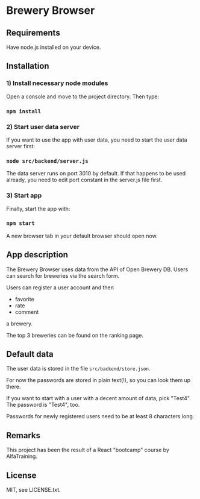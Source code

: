 # Brewery Browser

## Requirements

Have node.js installed on your device.

## Installation

### 1) Install necessary node modules

Open a console and move to the project directory. Then type:

### `npm install`

### 2) Start user data server

If you want to use the app with user data, you need to start the user data server first:

### `node src/backend/server.js`

The data server runs on port 3010 by default. If that happens to be used already, you need to edit port constant in the server.js file first.

### 3) Start app

Finally, start the app with:

### `npm start`

A new browser tab in your default browser should open now.

## App description

The Brewery Browser uses data from the API of Open Brewery DB.
Users can search for breweries via the search form.

Users can register a user account and then

- favorite
- rate
- comment

a brewery.

The top 3 breweries can be found on the ranking page.

## Default data

The user data is stored in the file `src/backend/store.json`.

For now the passwords are stored in plain text(!), so you can look them up there.

If you want to start with a user with a decent amount of data, pick "Test4". The password is "Test4", too.

Passwords for newly registered users need to be at least 8 characters long.

## Remarks

This project has been the result of a React "bootcamp" course by AlfaTraining.

## License
MIT, see LICENSE.txt.
